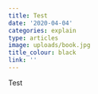 ```yaml
---
title: Test
date: '2020-04-04'
categories: explain
type: articles
image: uploads/book.jpg
title_colour: black
link: ''
---
```

Test